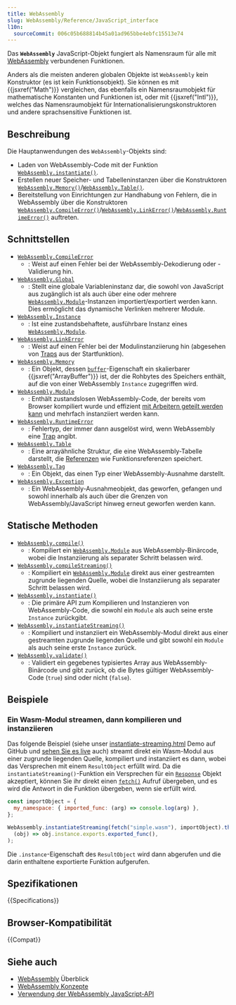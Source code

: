 ```yaml
---
title: WebAssembly
slug: WebAssembly/Reference/JavaScript_interface
l10n:
  sourceCommit: 006c05b688814b45a01ad965bbe4ebfc15513e74
---
```


Das **`WebAssembly`** JavaScript-Objekt fungiert als Namensraum für alle mit [WebAssembly](/de/docs/WebAssembly) verbundenen Funktionen.

Anders als die meisten anderen globalen Objekte ist `WebAssembly` kein Konstruktor (es ist kein Funktionsobjekt). Sie können es mit {{jsxref("Math")}} vergleichen, das ebenfalls ein Namensraumobjekt für mathematische Konstanten und Funktionen ist, oder mit {{jsxref("Intl")}}, welches das Namensraumobjekt für Internationalisierungskonstruktoren und andere sprachsensitive Funktionen ist.

## Beschreibung

Die Hauptanwendungen des `WebAssembly`-Objekts sind:

- Laden von WebAssembly-Code mit der Funktion [`WebAssembly.instantiate()`](/de/docs/WebAssembly/Reference/JavaScript_interface/instantiate_static).
- Erstellen neuer Speicher- und Tabelleninstanzen über die Konstruktoren [`WebAssembly.Memory()`](/de/docs/WebAssembly/Reference/JavaScript_interface/Memory)/[`WebAssembly.Table()`](/de/docs/WebAssembly/Reference/JavaScript_interface/Table).
- Bereitstellung von Einrichtungen zur Handhabung von Fehlern, die in WebAssembly über die Konstruktoren [`WebAssembly.CompileError()`](/de/docs/WebAssembly/Reference/JavaScript_interface/CompileError)/[`WebAssembly.LinkError()`](/de/docs/WebAssembly/Reference/JavaScript_interface/LinkError)/[`WebAssembly.RuntimeError()`](/de/docs/WebAssembly/Reference/JavaScript_interface/RuntimeError) auftreten.

## Schnittstellen

- [`WebAssembly.CompileError`](/de/docs/WebAssembly/Reference/JavaScript_interface/CompileError)
  - : Weist auf einen Fehler bei der WebAssembly-Dekodierung oder -Validierung hin.
- [`WebAssembly.Global`](/de/docs/WebAssembly/Reference/JavaScript_interface/Global)
  - : Stellt eine globale Variableninstanz dar, die sowohl von JavaScript aus zugänglich ist als auch über eine oder mehrere [`WebAssembly.Module`](/de/docs/WebAssembly/Reference/JavaScript_interface/Module)-Instanzen importiert/exportiert werden kann. Dies ermöglicht das dynamische Verlinken mehrerer Module.
- [`WebAssembly.Instance`](/de/docs/WebAssembly/Reference/JavaScript_interface/Instance)
  - : Ist eine zustandsbehaftete, ausführbare Instanz eines [`WebAssembly.Module`](/de/docs/WebAssembly/Reference/JavaScript_interface/Module).
- [`WebAssembly.LinkError`](/de/docs/WebAssembly/Reference/JavaScript_interface/LinkError)
  - : Weist auf einen Fehler bei der Modulinstanziierung hin (abgesehen von [Traps](https://webassembly.github.io/simd/core/intro/overview.html#trap) aus der Startfunktion).
- [`WebAssembly.Memory`](/de/docs/WebAssembly/Reference/JavaScript_interface/Memory)
  - : Ein Objekt, dessen [`buffer`](/de/docs/WebAssembly/Reference/JavaScript_interface/Memory/buffer)-Eigenschaft ein skalierbarer {{jsxref("ArrayBuffer")}} ist, der die Rohbytes des Speichers enthält, auf die von einer WebAssembly `Instance` zugegriffen wird.
- [`WebAssembly.Module`](/de/docs/WebAssembly/Reference/JavaScript_interface/Module)
  - : Enthält zustandslosen WebAssembly-Code, der bereits vom Browser kompiliert wurde und effizient [mit Arbeitern geteilt werden kann](/de/docs/Web/API/Worker/postMessage) und mehrfach instanziiert werden kann.
- [`WebAssembly.RuntimeError`](/de/docs/WebAssembly/Reference/JavaScript_interface/RuntimeError)
  - : Fehlertyp, der immer dann ausgelöst wird, wenn WebAssembly eine [Trap](https://webassembly.github.io/simd/core/intro/overview.html#trap) angibt.
- [`WebAssembly.Table`](/de/docs/WebAssembly/Reference/JavaScript_interface/Table)
  - : Eine arrayähnliche Struktur, die eine WebAssembly-Tabelle darstellt, die [Referenzen](https://webassembly.github.io/spec/core/syntax/types.html#syntax-reftype) wie Funktionsreferenzen speichert.
- [`WebAssembly.Tag`](/de/docs/WebAssembly/Reference/JavaScript_interface/Tag)
  - : Ein Objekt, das einen Typ einer WebAssembly-Ausnahme darstellt.
- [`WebAssembly.Exception`](/de/docs/WebAssembly/Reference/JavaScript_interface/Exception)
  - : Ein WebAssembly-Ausnahmeobjekt, das geworfen, gefangen und sowohl innerhalb als auch über die Grenzen von WebAssembly/JavaScript hinweg erneut geworfen werden kann.

## Statische Methoden

- [`WebAssembly.compile()`](/de/docs/WebAssembly/Reference/JavaScript_interface/compile_static)
  - : Kompiliert ein [`WebAssembly.Module`](/de/docs/WebAssembly/Reference/JavaScript_interface/Module) aus WebAssembly-Binärcode, wobei die Instanziierung als separater Schritt belassen wird.
- [`WebAssembly.compileStreaming()`](/de/docs/WebAssembly/Reference/JavaScript_interface/compileStreaming_static)
  - : Kompiliert ein [`WebAssembly.Module`](/de/docs/WebAssembly/Reference/JavaScript_interface/Module) direkt aus einer gestreamten zugrunde liegenden Quelle, wobei die Instanziierung als separater Schritt belassen wird.
- [`WebAssembly.instantiate()`](/de/docs/WebAssembly/Reference/JavaScript_interface/instantiate_static)
  - : Die primäre API zum Kompilieren und Instanzieren von WebAssembly-Code, die sowohl ein `Module` als auch seine erste `Instance` zurückgibt.
- [`WebAssembly.instantiateStreaming()`](/de/docs/WebAssembly/Reference/JavaScript_interface/instantiateStreaming_static)
  - : Kompiliert und instanziiert ein WebAssembly-Modul direkt aus einer gestreamten zugrunde liegenden Quelle und gibt sowohl ein `Module` als auch seine erste `Instance` zurück.
- [`WebAssembly.validate()`](/de/docs/WebAssembly/Reference/JavaScript_interface/validate_static)
  - : Validiert ein gegebenes typisiertes Array aus WebAssembly-Binärcode und gibt zurück, ob die Bytes gültiger WebAssembly-Code (`true`) sind oder nicht (`false`).

## Beispiele

### Ein Wasm-Modul streamen, dann kompilieren und instanziieren

Das folgende Beispiel (siehe unser [instantiate-streaming.html](https://github.com/mdn/webassembly-examples/blob/main/js-api-examples/instantiate-streaming.html) Demo auf GitHub und [sehen Sie es live](https://mdn.github.io/webassembly-examples/js-api-examples/instantiate-streaming.html) auch) streamt direkt ein Wasm-Modul aus einer zugrunde liegenden Quelle, kompiliert und instanziiert es dann, wobei das Versprechen mit einem `ResultObject` erfüllt wird. Da die `instantiateStreaming()`-Funktion ein Versprechen für ein [`Response`](/de/docs/Web/API/Response) Objekt akzeptiert, können Sie ihr direkt einen [`fetch()`](/de/docs/Web/API/Window/fetch) Aufruf übergeben, und es wird die Antwort in die Funktion übergeben, wenn sie erfüllt wird.

```js
const importObject = {
  my_namespace: { imported_func: (arg) => console.log(arg) },
};

WebAssembly.instantiateStreaming(fetch("simple.wasm"), importObject).then(
  (obj) => obj.instance.exports.exported_func(),
);
```

Die `.instance`-Eigenschaft des `ResultObject` wird dann abgerufen und die darin enthaltene exportierte Funktion aufgerufen.

## Spezifikationen

{{Specifications}}

## Browser-Kompatibilität

{{Compat}}

## Siehe auch

- [WebAssembly](/de/docs/WebAssembly) Überblick
- [WebAssembly Konzepte](/de/docs/WebAssembly/Guides/Concepts)
- [Verwendung der WebAssembly JavaScript-API](/de/docs/WebAssembly/Guides/Using_the_JavaScript_API)
